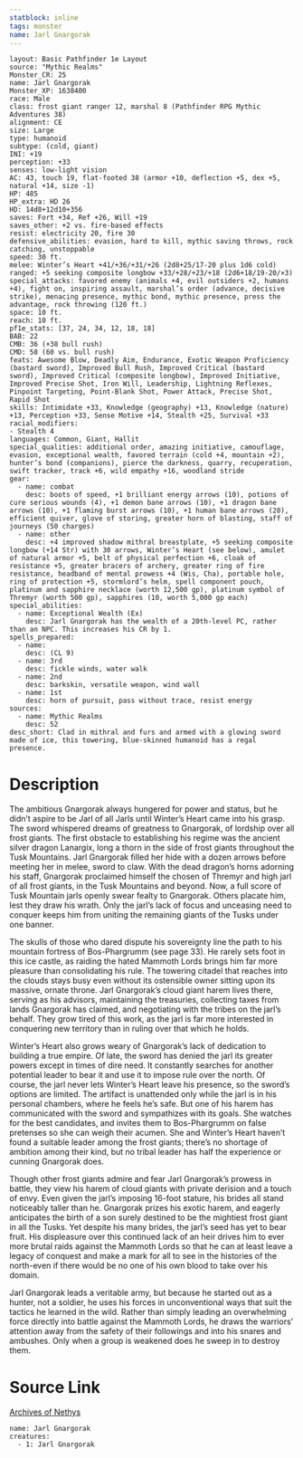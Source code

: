 ```yaml
---
statblock: inline
tags: monster
name: Jarl Gnargorak
---
```

```statblock
layout: Basic Pathfinder 1e Layout
source: "Mythic Realms"
Monster_CR: 25
name: Jarl Gnargorak
Monster_XP: 1638400
race: Male
class: frost giant ranger 12, marshal 8 (Pathfinder RPG Mythic Adventures 38)
alignment: CE
size: Large
type: humanoid
subtype: (cold, giant)
INI: +19
perception: +33
senses: low-light vision
AC: 43, touch 19, flat-footed 38 (armor +10, deflection +5, dex +5, natural +14, size -1)
HP: 485
HP_extra: HD 26
HD: 14d8+12d10+356
saves: Fort +34, Ref +26, Will +19
saves_other: +2 vs. fire-based effects
resist: electricity 20, fire 30
defensive_abilities: evasion, hard to kill, mythic saving throws, rock catching, unstoppable
speed: 30 ft.
melee: Winter’s Heart +41/+36/+31/+26 (2d8+25/17-20 plus 1d6 cold)
ranged: +5 seeking composite longbow +33/+28/+23/+18 (2d6+18/19-20/×3)
special_attacks: favored enemy (animals +4, evil outsiders +2, humans +4), fight on, inspiring assault, marshal’s order (advance, decisive strike), menacing presence, mythic bond, mythic presence, press the advantage, rock throwing (120 ft.)
space: 10 ft.
reach: 10 ft.
pf1e_stats: [37, 24, 34, 12, 18, 18]
BAB: 22
CMB: 36 (+38 bull rush)
CMD: 58 (60 vs. bull rush)
feats: Awesome Blow, Deadly Aim, Endurance, Exotic Weapon Proficiency (bastard sword), Improved Bull Rush, Improved Critical (bastard sword), Improved Critical (composite longbow), Improved Initiative, Improved Precise Shot, Iron Will, Leadership, Lightning Reflexes, Pinpoint Targeting, Point-Blank Shot, Power Attack, Precise Shot, Rapid Shot
skills: Intimidate +33, Knowledge (geography) +13, Knowledge (nature) +13, Perception +33, Sense Motive +14, Stealth +25, Survival +33
racial_modifiers:
- Stealth 4
languages: Common, Giant, Hallit
special_qualities: additional order, amazing initiative, camouflage, evasion, exceptional wealth, favored terrain (cold +4, mountain +2), hunter’s bond (companions), pierce the darkness, quarry, recuperation, swift tracker, track +6, wild empathy +16, woodland stride
gear:
  - name: combat
    desc: boots of speed, +1 brilliant energy arrows (10), potions of cure serious wounds (4), +1 demon bane arrows (10), +1 dragon bane arrows (10), +1 flaming burst arrows (10), +1 human bane arrows (20), efficient quiver, glove of storing, greater horn of blasting, staff of journeys (50 charges)
  - name: other
    desc: +4 improved shadow mithral breastplate, +5 seeking composite longbow (+14 Str) with 30 arrows, Winter’s Heart (see below), amulet of natural armor +5, belt of physical perfection +6, cloak of resistance +5, greater bracers of archery, greater ring of fire resistance, headband of mental prowess +4 (Wis, Cha), portable hole, ring of protection +5, stormlord’s helm, spell component pouch, platinum and sapphire necklace (worth 12,500 gp), platinum symbol of Thremyr (worth 500 gp), sapphires (10, worth 5,000 gp each)
special_abilities:
  - name: Exceptional Wealth (Ex)
    desc: Jarl Gnargorak has the wealth of a 20th-level PC, rather than an NPC. This increases his CR by 1.
spells_prepared:
  - name:
    desc: (CL 9)
  - name: 3rd
    desc: fickle winds, water walk
  - name: 2nd
    desc: barkskin, versatile weapon, wind wall
  - name: 1st
    desc: horn of pursuit, pass without trace, resist energy
sources:
  - name: Mythic Realms
    desc: 52
desc_short: Clad in mithral and furs and armed with a glowing sword made of ice, this towering, blue-skinned humanoid has a regal presence.
```
# Description
The ambitious Gnargorak always hungered for power and status, but he didn’t aspire to be Jarl of all Jarls until Winter’s Heart came into his grasp. The sword whispered dreams of greatness to Gnargorak, of lordship over all frost giants. The first obstacle to establishing his regime was the ancient silver dragon Lanargix, long a thorn in the side of frost giants throughout the Tusk Mountains. Jarl Gnargorak filled her hide with a dozen arrows before meeting her in melee, sword to claw. With the dead dragon’s horns adorning his staff, Gnargorak proclaimed himself the chosen of Thremyr and high jarl of all frost giants, in the Tusk Mountains and beyond. Now, a full score of Tusk Mountain jarls openly swear fealty to Gnargorak. Others placate him, lest they draw his wrath. Only the jarl’s lack of focus and unceasing need to conquer keeps him from uniting the remaining giants of the Tusks under one banner.

The skulls of those who dared dispute his sovereignty line the path to his mountain fortress of Bos-Phargrumm (see page 33). He rarely sets foot in this ice castle, as raiding the hated Mammoth Lords brings him far more pleasure than consolidating his rule. The towering citadel that reaches into the clouds stays busy even without its ostensible owner sitting upon its massive, ornate throne. Jarl Gnargorak’s cloud giant harem lives there, serving as his advisors, maintaining the treasuries, collecting taxes from lands Gnargorak has claimed, and negotiating with the tribes on the jarl’s behalf. They grow tired of this work, as the jarl is far more interested in conquering new territory than in ruling over that which he holds.

Winter’s Heart also grows weary of Gnargorak’s lack of dedication to building a true empire. Of late, the sword has denied the jarl its greater powers except in times of dire need. It constantly searches for another potential leader to bear it and use it to impose rule over the north. Of course, the jarl never lets Winter’s Heart leave his presence, so the sword’s options are limited. The artifact is unattended only while the jarl is in his personal chambers, where he feels he’s safe. But one of his harem has communicated with the sword and sympathizes with its goals. She watches for the best candidates, and invites them to Bos-Phargrumm on false pretenses so she can weigh their acumen. She and Winter’s Heart haven’t found a suitable leader among the frost giants; there’s no shortage of ambition among their kind, but no tribal leader has half the experience or cunning Gnargorak does.

Though other frost giants admire and fear Jarl Gnargorak’s prowess in battle, they view his harem of cloud giants with private derision and a touch of envy. Even given the jarl’s imposing 16-foot stature, his brides all stand noticeably taller than he. Gnargorak prizes his exotic harem, and eagerly anticipates the birth of a son surely destined to be the mightiest frost giant in all the Tusks. Yet despite his many brides, the jarl’s seed has yet to bear fruit. His displeasure over this continued lack of an heir drives him to ever more brutal raids against the Mammoth Lords so that he can at least leave a legacy of conquest and make a mark for all to see in the histories of the north-even if there would be no one of his own blood to take over his domain.

Jarl Gnargorak leads a veritable army, but because he started out as a hunter, not a soldier, he uses his forces in unconventional ways that suit the tactics he learned in the wild. Rather than simply leading an overwhelming force directly into battle against the Mammoth Lords, he draws the warriors’ attention away from the safety of their followings and into his snares and ambushes. Only when a group is weakened does he sweep in to destroy them.
# Source Link
[Archives of Nethys](https://aonprd.com/MythicMonsterDisplay.aspx?ItemName=Jarl%20Gnargorak)
```encounter-table
name: Jarl Gnargorak
creatures:
  - 1: Jarl Gnargorak
```
